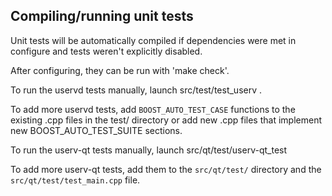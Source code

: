 Compiling/running unit tests
------------------------------------

Unit tests will be automatically compiled if dependencies were met in configure
and tests weren't explicitly disabled.

After configuring, they can be run with 'make check'.

To run the uservd tests manually, launch src/test/test_userv .

To add more uservd tests, add `BOOST_AUTO_TEST_CASE` functions to the existing
.cpp files in the test/ directory or add new .cpp files that
implement new BOOST_AUTO_TEST_SUITE sections.

To run the userv-qt tests manually, launch src/qt/test/userv-qt_test

To add more userv-qt tests, add them to the `src/qt/test/` directory and
the `src/qt/test/test_main.cpp` file.
